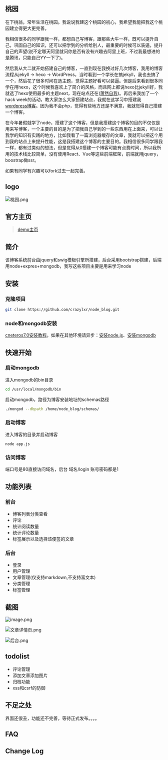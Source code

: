 ## 桃园
在下桃翁，常年生活在桃园。我说说我建这个桃园的初心，我希望我能把我这个桃园建立得更大更完善。

我相信很多的同学跟我一样，都想自己写博客，跟那些大牛一样，既可以提升自己，巩固自己的知识，还可以把学到的分析给别人，最重要的时候可以装逼，提升自己的声望(说不定哪天阿里就问你是否有没有兴趣去阿里上班，不过我最想进的是腾讯，只能自己YY一下了)。

然后我从大二就开始搭建自己的博客，一直到现在我换过好几次博客，我用的博客流程从jekyll  -> hexo -> WordPress，当时看到一个学长在搞jekyll，我也去搞了一个，然后花了很多时间在选主题，觉得主题好看可以装逼。但是后来看到很多同学在用hexo，这个时候我喜欢上了简介的风格，而且网上都说hexo比jekyll好，我就选了hexo使用最多的主题next，现在站点还在([萧然自我](https://crazylxr.github.io/))。再后来我加了一个hack week的活动，教大家怎么大家搭建站点，我就在这学习中搭建我[wordpress博客](http://crazylxr.cn/)。因为我不会php，觉得有些地方还是不满意，我就觉得自己搭建一个博客。

在今年暑假就学了node，搭建了这个博客，但是我搭建这个博客的目的不仅仅是用来写博客，一个主要的目的是为了把我自己学到的一些东西用在上面来，可以让我学的知识有实践的地方，比如我看了一篇浏览器缓存的文章，我就可以把这个用到我的站点上来提升性能，这是我搭建这个博客的主要目的。我相信很多同学跟我一样，都有过类似的想法，但是觉得从0搭建一个博客可能有点费时间，所以我所用的技术栈比较简单，没有使用React、Vue等这些前端框架，前端就用jquery，boostrap做ssr。

如果有同学有兴趣可以fork过去一起完善。
## logo


![桃园.png](http://upload-images.jianshu.io/upload_images/2974893-d85235c0228cd640.png?imageMogr2/auto-orient/strip%7CimageView2/2/w/1240)

## 官方主页
> [demo主页](http://www.lxrsuper.com)
## 简介 
该博客系统前台由jquery和swig模板引擎所搭建，后台采用bootstrap搭建，后端用node+expres+mongodb，我写这些项目主要是用来学习node
## 安装
### 克隆项目
```bash
git clone https://github.com/crazylxr/node_blog.git
```
### node和mongodb安装
[cneteros7.0安装教程](http://crazylxr.cn/cenos%E4%B8%8B%E5%AE%89%E8%A3%85node-js%E5%92%8Cmongodb/)。如果在其他环境请异步：[安装node.js](http://www.runoob.com/nodejs/nodejs-install-setup.html)、[安装mongodb](http://www.runoob.com/mongodb/mongodb-linux-install.html)
## 快速开始
### 启动mongodb
进入mongodb的bin目录
```bash
cd /usr/local/mongodb/bin   
```
启动mongodb，路径为博客安装地址的schemas路径
```bash
./mongod --dbpath /home/node_blog/schemas/ 
```
### 启动博客
进入博客的目录并启动博客
```
node app.js
```
### 访问博客
端口号是80直接访问域名，后台   域名/login
账号密码都是1
## 功能列表
### 前台
* 博客列表分类查看
* 评论
* 统计阅读数量
* 统计评论数量
* 标签展示以及选择该便签的文章
### 后台
* 登录
* 用户管理
* 文章管理(仅支持markdown,不支持富文本)
* 分类管理
* 标签管理
## 截图

![image.png](http://upload-images.jianshu.io/upload_images/2974893-4aec2238f8d66292.png?imageMogr2/auto-orient/strip%7CimageView2/2/w/1240)

![文章详情页.png](http://upload-images.jianshu.io/upload_images/2974893-6fc8df794271d72a.png?imageMogr2/auto-orient/strip%7CimageView2/2/w/1240)

![后台.png](http://upload-images.jianshu.io/upload_images/2974893-454aa41d6a61c183.png?imageMogr2/auto-orient/strip%7CimageView2/2/w/1240)

## todolist
* 评论管理
* 添加文章添加图片
* 归档功能
* xss和csrf的防御
## 不足之处
界面还很丑，功能还不完善，等待正式发布。。。。
## FAQ
## Change Log